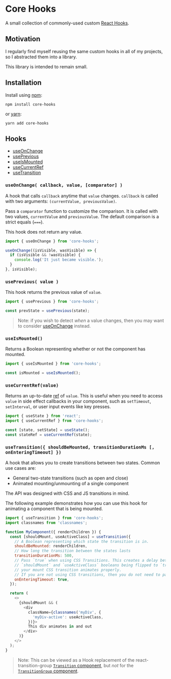 # Core Hooks

A small collection of commonly-used custom [React Hooks](https://reactjs.org/docs/hooks-intro.html).

## Motivation

I regularly find myself reusing the same custom hooks in all of my projects, so I abstracted them into a library.

This library is intended to remain small.

## Installation

Install using [npm](https://www.npmjs.com):

```
npm install core-hooks
```

or [yarn](https://yarnpkg.com/):

```
yarn add core-hooks
```

## Hooks

- [useOnChange](#use-on-change)
- [usePrevious](#use-previous)
- [useIsMounted](#use-is-mounted)
- [useCurrentRef](#use-current-ref)
- [useTransition](#use-transition)

### `useOnChange( callback, value, [comparator] )`

A hook that calls `callback` anytime that `value` changes. `callback` is
called with two arguments: `(currentValue, previousValue)`.

Pass a `comparator` function to customize the comparison. It is called with two values,
`currentValue` and `previousValue`. The default comparison is a strict equals (`===`).

This hook does not return any value.

```js
import { useOnChange } from 'core-hooks';

useOnChange((isVisible, wasVisible) => {
  if (isVisible && !wasVisible) {
    console.log('It just became visible.');
  }
}, isVisible);
```

### `usePrevious( value )`

This hook returns the previous value of `value`.

```js
import { usePrevious } from 'core-hooks';

const prevState = usePrevious(state);
```

> Note: if you wish to detect _when_ a value changes, then you may want to consider
> [useOnChange](#use-on-change) instead.

### `useIsMounted()`

Returns a Boolean representing whether or not the component has mounted.

```js
import { useIsMounted } from 'core-hooks';

const isMounted = useIsMounted();
```

### `useCurrentRef(value)`

Returns an up-to-date [ref](https://reactjs.org/docs/hooks-reference.html#useref) of `value`. This
is useful when you need to access `value` in side effect callbacks in your component, such as
`setTimeout`, `setInterval`, or user input events like key presses.

```js
import { useState } from 'react';
import { useCurrentRef } from 'core-hooks';

const [state, setState] = useState();
const stateRef = useCurrentRef(state);
```

### `useTransition({ shouldBeMounted, transitionDurationMs [, onEnteringTimeout] })`

A hook that allows you to create transitions between two states. Common use cases are:

- General two-state transitions (such as open and close)
- Animated mounting/unmounting of a single component

The API was designed with CSS and JS transitions in mind.

The following example demonstrates how you can use this hook for animating a component that
is being mounted.

```js
import { useTransition } from 'core-hooks';
import classnames from 'classnames';

function MyComponent({ renderChildren }) {
  const [shouldMount, useActiveClass] = useTransition({
    // A Boolean representing which state the transition is in.
    shouldBeMounted: renderChildren,
    // How long the transition between the states lasts
    transitionDurationMs: 500,
    // Pass `true` when using CSS Transitions. This creates a delay between the
    // `shouldMount` and `useActiveClass` booleans being flipped to `true`, so that
    // your mount CSS transition animates properly.
    // If you are not using CSS transitions, then you do not need to pass this option.
    onEnteringTimeout: true,
  });

  return (
    <>
      {shouldMount && (
        <div
          className={classnames('myDiv', {
            'myDiv-active': useActiveClass,
          })}>
          This div animates in and out
        </div>
      )}
    </>
  );
}
```

> Note: This can be viewed as a Hook replacement of the react-transition-group
> [`Transition` component](https://reactcommunity.org/react-transition-group/transition),
> but _not_ for the [`TransitionGroup` component](https://reactcommunity.org/react-transition-group/transition-group).
